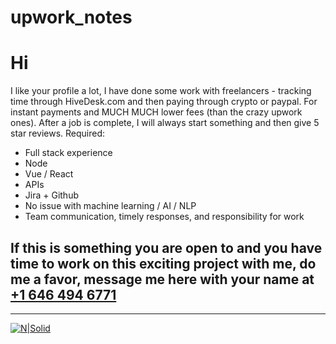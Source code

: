 # upwork_notes

# Hi

I like your profile a lot, I have done some work with freelancers - tracking time through HiveDesk.com and then paying through crypto or paypal.
For instant payments and MUCH MUCH lower fees (than the crazy upwork ones).
After a job is complete, I will always start something and then give 5 star reviews.
Required:
- Full stack experience
- Node
- Vue / React
- APIs
- Jira + Github
- No issue with machine learning / AI / NLP
- Team communication, timely responses, and responsibility for work


If this is something you are open to and you have time to work on this exciting project with me, do me a favor, message me here with your name at
[+1 646 494 6771](https://wa.link/4e73n3)
---
---
[![N|Solid](https://www.freeiconspng.com/uploads/logo-whatsapp-png-pic-0.png) ](https://wa.link/4e73n3)

